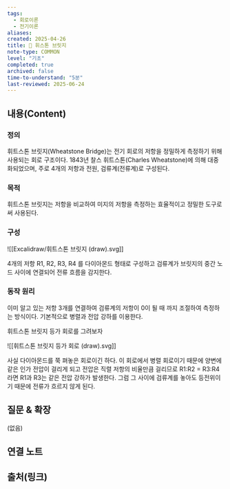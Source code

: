 ```yaml
---
tags:
  - 회로이론
  - 전기이론
aliases: 
created: 2025-04-26
title: 📝 휘스톤 브릿지
note-type: COMMON
level: "기초"
completed: true
archived: false
time-to-understand: "5분"
last-reviewed: 2025-06-24
---
```


## 내용(Content)

### 정의

휘트스톤 브릿지(Wheatstone Bridge)는 전기 회로의 저항을 정밀하게 측정하기 위해 사용되는 회로 구조이다. 1843년 찰스 휘트스톤(Charles Wheatstone)에 의해 대중화되었으며, 주로 4개의 저항과 전원, 검류계(전류계)로 구성된다.

### 목적

휘트스톤 브릿지는 저항을 비교하여 미지의 저항을 측정하는 효율적이고 정밀한 도구로써 사용된다.


### 구성

![[Excalidraw/휘트스톤 브릿지 (draw).svg]]

4개의 저항 R1, R2, R3, R4 를 다이아몬드 형태로 구성하고 검류계가 브릿지의 중간 노드 사이에 연결되어 전류 흐름을 감지한다.


### 동작 원리

이미 알고 있는 저항 3개를 연결하여 검류계의 저항이 0이 될 때 까지 조절하여 측정하는 방식이다. 기본적으로 병렬과 전압 강하를 이용한다.

휘트스톤 브릿지 등가 회로를 그려보자

![[휘트스톤 브릿지 등가 회로 (draw).svg]]

사실 다이아몬드를 쭉 펴놓은 회로이긴 하다. 이 회로에서 병렬 회로이기 때문에 양변에 같은 인가 전압이 걸리게 되고 전압은 직렬 저항의 비율만큼 걸리므로 R1:R2 = R3:R4 라면 R1과 R3는 같은 전압 강하가 발생한다. 그럼 그 사이에 검류계를 놓아도 등전위이기 때문에 전류가 흐르지 않게 된다.



## 질문 & 확장

(없음)

## 연결 노트

## 출처(링크)

